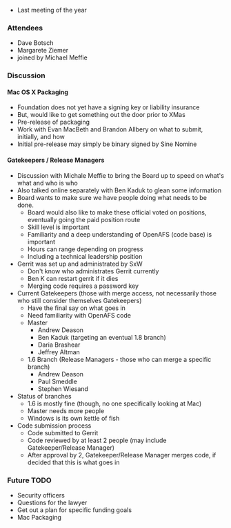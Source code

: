 * Last meeting of the year

### Attendees ###

* Dave Botsch
* Margarete Ziemer
* joined by Michael Meffie

### Discussion ###

#### Mac OS X Packaging ####

* Foundation does not yet have a signing key or liability insurance
* But, would like to get something out the door prior to XMas
* Pre-release of packaging
* Work with Evan MacBeth and Brandon Allbery on what to submit, initially, and how
* Initial pre-release may simply be binary signed by Sine Nomine

#### Gatekeepers / Release Managers ####

* Discussion with Michale Meffie to bring the Board up to speed on what's what and who is who
* Also talked online separately with Ben Kaduk to glean some information
* Board wants to make sure we have people doing what needs to be done.
  * Board would also like to make these official voted on positions, eventually going the paid position route
  * Skill level is important
  * Familiarity and a deep understanding of OpenAFS (code base) is important
  * Hours can range depending on progress
  * Including a technical leadership position
* Gerrit was set up and administrated by SxW
  * Don't know who administrates Gerrit currently
  * Ben K can restart gerrit if it dies
  * Merging code requires a password key
* Current Gatekeepers (those with merge access, not necessarily those who still consider themselves Gatekeepers)
  * Have the final say on what goes in
  * Need familiarity with OpenAFS code
  * Master
    * Andrew Deason
    * Ben Kaduk (targeting an eventual 1.8 branch)
    * Daria Brashear
    * Jeffrey Altman
  * 1.6 Branch (Release Managers - those who can merge a specific branch)
    * Andrew Deason
    * Paul Smeddle
    * Stephen Wiesand
* Status of branches
  * 1.6 is mostly fine (though, no one specifically looking at Mac)
  * Master needs more people
  * Windows is its own kettle of fish
* Code submission process
  * Code submitted to Gerrit
  * Code reviewed by at least 2 people (may include Gatekeeper/Release Manager)
  * After approval by 2, Gatekeeper/Release Manager merges code, if decided that this is what goes in
  
### Future TODO ###

* Security officers
* Questions for the lawyer
* Get out a plan for specific funding goals
* Mac Packaging


